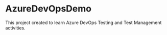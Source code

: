 # AzureDevOpsDemo
This project created to learn Azure DevOps Testing and Test Management activities.
